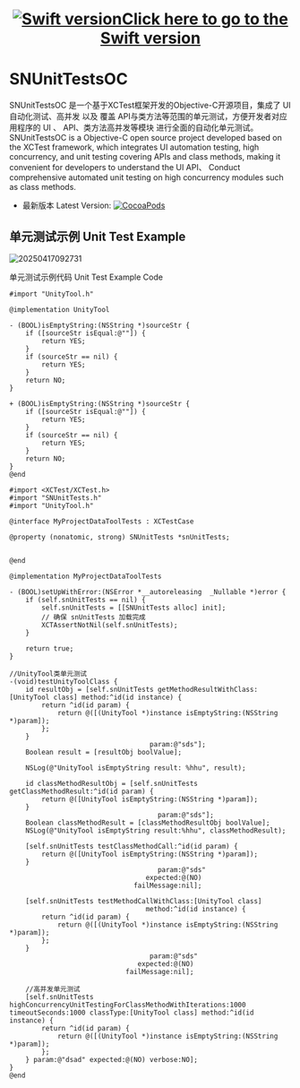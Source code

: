<h1 align="center"><a href="https://github.com/Json031/SNUnitTests"><img src="https://img.shields.io/badge/swift-5.0-orange?logo=swift" title="Swift version" float=left></a><strong><a href="https://github.com/Json031/SNUnitTests">Click here to go to the Swift version</a></strong></h1>

# SNUnitTestsOC
SNUnitTestsOC 是一个基于XCTest框架开发的Objective-C开源项目，集成了 UI 自动化测试、高并发 以及 覆盖 API与类方法等范围的单元测试，方便开发者对应用程序的 UI 、 API、类方法高并发等模块 进行全面的自动化单元测试。
<br>SNUnitTestsOC is a Objective-C open source project developed based on the XCTest framework, which integrates UI automation testing, high concurrency, and unit testing covering APIs and class methods, making it convenient for developers to understand the UI API、 Conduct comprehensive automated unit testing on high concurrency modules such as class methods.
* 最新版本 Latest Version: [![CocoaPods](https://img.shields.io/cocoapods/v/SNUnitTestsOC.svg)](https://cocoapods.org/pods/SNUnitTestsOC)

## 单元测试示例 Unit Test Example
![20250417092731](https://github.com/user-attachments/assets/d96a72d3-994d-44ca-88b6-629141da0e90)


单元测试示例代码 Unit Test Example Code
```
#import "UnityTool.h"

@implementation UnityTool

- (BOOL)isEmptyString:(NSString *)sourceStr {
    if ([sourceStr isEqual:@""]) {
        return YES;
    }
    if (sourceStr == nil) {
        return YES;
    }
    return NO;
}

+ (BOOL)isEmptyString:(NSString *)sourceStr {
    if ([sourceStr isEqual:@""]) {
        return YES;
    }
    if (sourceStr == nil) {
        return YES;
    }
    return NO;
}
@end
```

```
#import <XCTest/XCTest.h>
#import "SNUnitTests.h"
#import "UnityTool.h"

@interface MyProjectDataToolTests : XCTestCase

@property (nonatomic, strong) SNUnitTests *snUnitTests;


@end

@implementation MyProjectDataToolTests

- (BOOL)setUpWithError:(NSError *__autoreleasing  _Nullable *)error {
    if (self.snUnitTests == nil) {
        self.snUnitTests = [[SNUnitTests alloc] init];
        // 确保 snUnitTests 加载完成
        XCTAssertNotNil(self.snUnitTests);
    }
    
    return true;
}

//UnityTool类单元测试
-(void)testUnityToolClass {
    id resultObj = [self.snUnitTests getMethodResultWithClass:[UnityTool class] method:^id(id instance) {
        return ^id(id param) {
            return @([(UnityTool *)instance isEmptyString:(NSString *)param]);
        };
    }
                                   param:@"sds"];
    Boolean result = [resultObj boolValue];

    NSLog(@"UnityTool isEmptyString result: %hhu", result);
    
    id classMethodResultObj = [self.snUnitTests getClassMethodResult:^id(id param) {
        return @([UnityTool isEmptyString:(NSString *)param]);
    }
                                     param:@"sds"];
    Boolean classMethodResult = [classMethodResultObj boolValue];
    NSLog(@"UnityTool isEmptyString result:%hhu", classMethodResult);
    
    [self.snUnitTests testClassMethodCall:^id(id param) {
        return @([UnityTool isEmptyString:(NSString *)param]);
    }
                                     param:@"sds"
                                  expected:@(NO)
                               failMessage:nil];
    
    [self.snUnitTests testMethodCallWithClass:[UnityTool class]
                                  method:^id(id instance) {
        return ^id(id param) {
            return @([(UnityTool *)instance isEmptyString:(NSString *)param]);
        };
    }
                                   param:@"sds"
                                expected:@(NO)
                             failMessage:nil];
    
    //高并发单元测试
    [self.snUnitTests highConcurrencyUnitTestingForClassMethodWithIterations:1000 timeoutSeconds:1000 classType:[UnityTool class] method:^id(id instance) {
        return ^id(id param) {
            return @([(UnityTool *)instance isEmptyString:(NSString *)param]);
        };
    } param:@"dsad" expected:@(NO) verbose:NO];
}
@end

```
